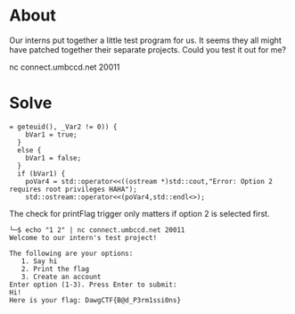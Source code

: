 # About
Our interns put together a little test program for us. It seems they all might have patched together their separate projects. Could you test it out for me?

nc connect.umbccd.net 20011


# Solve
```
= geteuid(), _Var2 != 0)) {
    bVar1 = true;
  }
  else {
    bVar1 = false;
  }
  if (bVar1) {
    poVar4 = std::operator<<((ostream *)std::cout,"Error: Option 2 requires root privileges HAHA");
    std::ostream::operator<<(poVar4,std::endl<>);
```
The check for printFlag trigger only matters if option 2 is selected first.
```
└─$ echo "1 2" | nc connect.umbccd.net 20011
Welcome to our intern's test project!

The following are your options:
   1. Say hi
   2. Print the flag
   3. Create an account
Enter option (1-3). Press Enter to submit:
Hi!
Here is your flag: DawgCTF{B@d_P3rm1ssi0ns}
```

